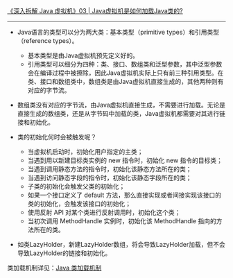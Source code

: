 [《深入拆解 Java 虚拟机》03 | Java虚拟机是如何加载Java类的?](https://time.geekbang.org/column/article/11523)

---

- Java语言的类型可以分为两大类：基本类型（primitive types）和引用类型（reference types）。
    - 基本类型是由Java虚拟机预先定义好的。
    - 引用类型可以细分为四种：类、接口、数组类和泛型参数，其中泛型参数会在编译过程中被擦除，因此Java虚拟机实际上只有前三种引用类型。在类、接口和数组类中，数组类是由Java虚拟机直接生成的，其他两种则有对应的字节流。

- 数组类没有对应的字节流，由Java虚拟机直接生成，不需要进行加载。无论是直接生成的数组类，还是从字节码中加载的类，Java虚拟机都需要对其进行链接和初始化。

- 类的初始化何时会被触发呢？
    - 当虚拟机启动时，初始化用户指定的主类；
    - 当遇到用以新建目标类实例的 new 指令时，初始化 new 指令的目标类；
    - 当遇到调用静态方法的指令时，初始化该静态方法所在的类；
    - 当遇到访问静态字段的指令时，初始化该静态字段所在的类；
    - 子类的初始化会触发父类的初始化；
    - 如果一个接口定义了 default 方法，那么直接实现或者间接实现该接口的类的初始化，会触发该接口的初始化；
    - 使用反射 API 对某个类进行反射调用时，初始化这个类；
    - 当初次调用 MethodHandle 实例时，初始化该 MethodHandle 指向的方法所在的类。


- 如类LazyHolder，新建LazyHolder数组，将会导致LazyHolder加载，但不会导致LazyHolder的链接和初始化。


类加载机制详见：[Java 类加载机制](http://chaser520.iteye.com/admin/blogs/2428347)
